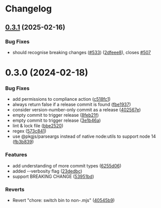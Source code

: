 # Changelog

## [0.3.1](https://github.com/JoshuaKGoldberg/should-semantic-release/compare/0.3.0...0.3.1) (2025-02-16)

### Bug Fixes

- should recognise breaking changes ([#533](https://github.com/JoshuaKGoldberg/should-semantic-release/issues/533)) ([2dfeee8](https://github.com/JoshuaKGoldberg/should-semantic-release/commit/2dfeee8f3ccd48e5952545538eb906a72e137bba)), closes [#507](https://github.com/JoshuaKGoldberg/should-semantic-release/issues/507)

# 0.3.0 (2024-02-18)

### Bug Fixes

- add permissions to compliance action ([c518fc1](https://github.com/JoshuaKGoldberg/should-semantic-release/commit/c518fc1ef69d7703799b94b42fbd6f5f6664f2cf))
- always return false if a release commit is found ([fbe1937](https://github.com/JoshuaKGoldberg/should-semantic-release/commit/fbe193729241e2733d623173ec58ad9dd7668415))
- consider version-number-only commit as a release ([402567e](https://github.com/JoshuaKGoldberg/should-semantic-release/commit/402567e009d95fa513e7e2081f487606a882f2fa))
- empty commit to trigger release ([8feb21f](https://github.com/JoshuaKGoldberg/should-semantic-release/commit/8feb21f2c746d9f0c5ca3035b762389570f733f5))
- empty commit to trigger release ([3e1b46a](https://github.com/JoshuaKGoldberg/should-semantic-release/commit/3e1b46a2aba103f0fda95940bfff89d76964bc3b))
- lint & lock file ([bbe2520](https://github.com/JoshuaKGoldberg/should-semantic-release/commit/bbe2520851e077eab41515c55c9197015ec32775))
- regex ([573c841](https://github.com/JoshuaKGoldberg/should-semantic-release/commit/573c84177c0f5361c037533f3b65ef7b4f56c02f))
- use @pkgjs/parseargs instead of native node:utils to support node 14 ([fb3b839](https://github.com/JoshuaKGoldberg/should-semantic-release/commit/fb3b83936977d362b1d42662b43298226f8ea379))

### Features

- add understanding of more commit types ([6255d06](https://github.com/JoshuaKGoldberg/should-semantic-release/commit/6255d06ecb54d9bf64c664cdf4541c4a87b88d67))
- added --verbosity flag ([23dedbc](https://github.com/JoshuaKGoldberg/should-semantic-release/commit/23dedbcb2a1b5e8d3dbef240b23740a7a631b865))
- support BREAKING CHANGE ([53951bd](https://github.com/JoshuaKGoldberg/should-semantic-release/commit/53951bd70011db084266d7b1ae95128f86059c98))

### Reverts

- Revert "chore: switch bin to non-.mjs" ([40545b9](https://github.com/JoshuaKGoldberg/should-semantic-release/commit/40545b9b443f56dbe183618ecff934cc3d2c7766))
